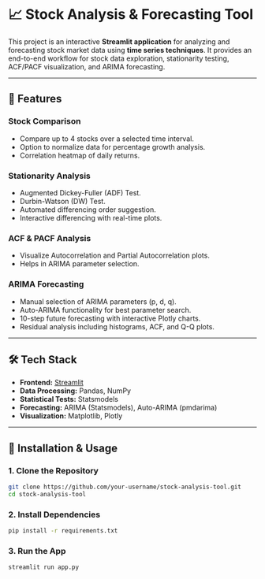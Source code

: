 # 📈 Stock Analysis & Forecasting Tool

This project is an interactive **Streamlit application** for analyzing and forecasting stock market data using **time series techniques**. It provides an end-to-end workflow for stock data exploration, stationarity testing, ACF/PACF visualization, and ARIMA forecasting.

---

## 🔑 Features

### Stock Comparison
- Compare up to 4 stocks over a selected time interval.
- Option to normalize data for percentage growth analysis.
- Correlation heatmap of daily returns.

### Stationarity Analysis
- Augmented Dickey-Fuller (ADF) Test.
- Durbin-Watson (DW) Test.
- Automated differencing order suggestion.
- Interactive differencing with real-time plots.

### ACF & PACF Analysis
- Visualize Autocorrelation and Partial Autocorrelation plots.
- Helps in ARIMA parameter selection.

### ARIMA Forecasting
- Manual selection of ARIMA parameters (p, d, q).
- Auto-ARIMA functionality for best parameter search.
- 10-step future forecasting with interactive Plotly charts.
- Residual analysis including histograms, ACF, and Q-Q plots.

---

## 🛠 Tech Stack
- **Frontend:** [Streamlit](https://streamlit.io/)
- **Data Processing:** Pandas, NumPy
- **Statistical Tests:** Statsmodels
- **Forecasting:** ARIMA (Statsmodels), Auto-ARIMA (pmdarima)
- **Visualization:** Matplotlib, Plotly

---

## 🚀 Installation & Usage

### 1. Clone the Repository
```bash
git clone https://github.com/your-username/stock-analysis-tool.git
cd stock-analysis-tool
```

### 2. Install Dependencies
```bash
pip install -r requirements.txt
```

### 3. Run the App
```bash
streamlit run app.py
```
